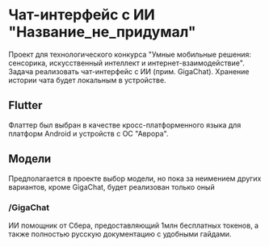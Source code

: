 # Чат-интерфейс с ИИ "Название_не_придумал"

Проект для технологического конкурса "Умные мобильные решения: сенсорика, искусственный интеллект и интернет-взаимодействие".
Задача реализовать чат-интерфейс с ИИ (прим. GigaChat).
Хранение истории чата будет локальным в устройстве.

## Flutter

Флаттер был выбран в качестве кросс-платформенного языка для платформ Android и устройств с ОС "Аврора".

## Модели

Предполагается в проекте выбор модели, но пока за неимением других вариантов, кроме GigaChat, будет реализован только оный

### **/GigaChat**
ИИ помощник от Сбера, предоставляющий 1млн бесплатных токенов, а также полностью русскую документацию с удобными гайдами.

